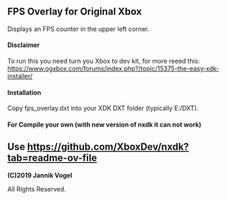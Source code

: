 ## FPS Overlay for Original Xbox

Displays an FPS counter in the upper left corner.

#### Disclaimer

To run this you need turn you Xbox to dev kit, for more reeed this: https://www.ogxbox.com/forums/index.php?/topic/15375-the-easy-xdk-installer/

#### Installation

Copy fps_overlay.dxt into your XDK DXT folder (typically E:/DXT).

#### For Compile your own (with new version of nxdk it can not work) 

Use https://github.com/XboxDev/nxdk?tab=readme-ov-file
---

**(C)2019 Jannik Vogel**

All Rights Reserved.

